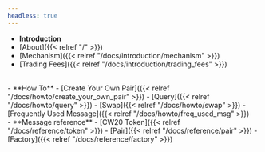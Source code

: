 ```yaml
---
headless: true
---
```


- **Introduction**
- [About]({{< relref "/" >}})
- [Mechanism]({{< relref "/docs/introduction/mechanism" >}})
- [Trading Fees]({{< relref "/docs/introduction/trading_fees" >}})
<br />
- **How To**
- [Create Your Own Pair]({{< relref "/docs/howto/create_your_own_pair" >}})
- [Query]({{< relref "/docs/howto/query" >}})
- [Swap]({{< relref "/docs/howto/swap" >}})
- [Frequently Used Message]({{< relref "/docs/howto/freq_used_msg" >}})
<br />
- **Message reference**
- [CW20 Token]({{< relref "/docs/reference/token" >}})
- [Pair]({{< relref "/docs/reference/pair" >}})
- [Factory]({{< relref "/docs/reference/factory" >}})
<br />
<br />
<br />

